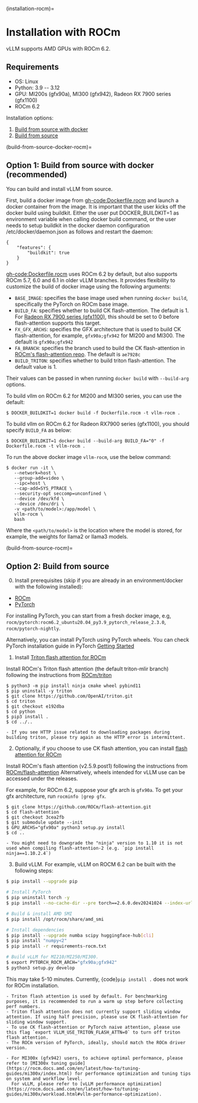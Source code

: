 (installation-rocm)=

# Installation with ROCm

vLLM supports AMD GPUs with ROCm 6.2.

## Requirements

- OS: Linux
- Python: 3.9 -- 3.12
- GPU: MI200s (gfx90a), MI300 (gfx942), Radeon RX 7900 series (gfx1100)
- ROCm 6.2

Installation options:

1. [Build from source with docker](#build-from-source-docker-rocm)
2. [Build from source](#build-from-source-rocm)

(build-from-source-docker-rocm)=

## Option 1: Build from source with docker (recommended)

You can build and install vLLM from source.

First, build a docker image from <gh-code:Dockerfile.rocm> and launch a docker container from the image.
It is important that the user kicks off the docker build using buildkit. Either the user put DOCKER_BUILDKIT=1 as environment variable when calling docker build command, or the user needs to setup buildkit in the docker daemon configuration /etc/docker/daemon.json as follows and restart the daemon:

```console
{
    "features": {
        "buildkit": true
    }
}
```

<gh-code:Dockerfile.rocm> uses ROCm 6.2 by default, but also supports ROCm 5.7, 6.0 and 6.1 in older vLLM branches.
It provides flexibility to customize the build of docker image using the following arguments:

- `BASE_IMAGE`: specifies the base image used when running `docker build`, specifically the PyTorch on ROCm base image.
- `BUILD_FA`: specifies whether to build CK flash-attention. The default is 1. For [Radeon RX 7900 series (gfx1100)](https://rocm.docs.amd.com/projects/radeon/en/latest/index.html), this should be set to 0 before flash-attention supports this target.
- `FX_GFX_ARCHS`: specifies the GFX architecture that is used to build CK flash-attention, for example, `gfx90a;gfx942` for MI200 and MI300. The default is `gfx90a;gfx942`
- `FA_BRANCH`: specifies the branch used to build the CK flash-attention in [ROCm's flash-attention repo](https://github.com/ROCmSoftwarePlatform/flash-attention). The default is `ae7928c`
- `BUILD_TRITON`: specifies whether to build triton flash-attention. The default value is 1.

Their values can be passed in when running `docker build` with `--build-arg` options.

To build vllm on ROCm 6.2 for MI200 and MI300 series, you can use the default:

```console
$ DOCKER_BUILDKIT=1 docker build -f Dockerfile.rocm -t vllm-rocm .
```

To build vllm on ROCm 6.2 for Radeon RX7900 series (gfx1100), you should specify `BUILD_FA` as below:

```console
$ DOCKER_BUILDKIT=1 docker build --build-arg BUILD_FA="0" -f Dockerfile.rocm -t vllm-rocm .
```

To run the above docker image `vllm-rocm`, use the below command:

```console
$ docker run -it \
   --network=host \
   --group-add=video \
   --ipc=host \
   --cap-add=SYS_PTRACE \
   --security-opt seccomp=unconfined \
   --device /dev/kfd \
   --device /dev/dri \
   -v <path/to/model>:/app/model \
   vllm-rocm \
   bash
```

Where the `<path/to/model>` is the location where the model is stored, for example, the weights for llama2 or llama3 models.

(build-from-source-rocm)=

## Option 2: Build from source

0. Install prerequisites (skip if you are already in an environment/docker with the following installed):

- [ROCm](https://rocm.docs.amd.com/en/latest/deploy/linux/index.html)
- [PyTorch](https://pytorch.org/)

For installing PyTorch, you can start from a fresh docker image, e.g, `rocm/pytorch:rocm6.2_ubuntu20.04_py3.9_pytorch_release_2.3.0`, `rocm/pytorch-nightly`.

Alternatively, you can install PyTorch using PyTorch wheels. You can check PyTorch installation guide in PyTorch [Getting Started](https://pytorch.org/get-started/locally/)

1. Install [Triton flash attention for ROCm](https://github.com/ROCm/triton)

Install ROCm's Triton flash attention (the default triton-mlir branch) following the instructions from [ROCm/triton](https://github.com/ROCm/triton/blob/triton-mlir/README.md)

```console
$ python3 -m pip install ninja cmake wheel pybind11
$ pip uninstall -y triton
$ git clone https://github.com/OpenAI/triton.git
$ cd triton
$ git checkout e192dba
$ cd python
$ pip3 install .
$ cd ../..
```

```{note}
- If you see HTTP issue related to downloading packages during building triton, please try again as the HTTP error is intermittent.
```

2. Optionally, if you choose to use CK flash attention, you can install [flash attention for ROCm](https://github.com/ROCm/flash-attention/tree/ck_tile)

Install ROCm's flash attention (v2.5.9.post1) following the instructions from [ROCm/flash-attention](https://github.com/ROCm/flash-attention/tree/ck_tile#amd-gpurocm-support)
Alternatively, wheels intended for vLLM use can be accessed under the releases.

For example, for ROCm 6.2, suppose your gfx arch is `gfx90a`. To get your gfx architecture, run `rocminfo |grep gfx`.

```console
$ git clone https://github.com/ROCm/flash-attention.git
$ cd flash-attention
$ git checkout 3cea2fb
$ git submodule update --init
$ GPU_ARCHS="gfx90a" python3 setup.py install
$ cd ..
```

```{note}
- You might need to downgrade the "ninja" version to 1.10 it is not used when compiling flash-attention-2 (e.g. `pip install ninja==1.10.2.4`)
```

3. Build vLLM. For example, vLLM on ROCM 6.2 can be built with the following steps:

```bash
$ pip install --upgrade pip

# Install PyTorch
$ pip uninstall torch -y
$ pip install --no-cache-dir --pre torch==2.6.0.dev20241024 --index-url https://download.pytorch.org/whl/nightly/rocm6.2

# Build & install AMD SMI
$ pip install /opt/rocm/share/amd_smi

# Install dependencies
$ pip install --upgrade numba scipy huggingface-hub[cli]
$ pip install "numpy<2"
$ pip install -r requirements-rocm.txt

# Build vLLM for MI210/MI250/MI300.
$ export PYTORCH_ROCM_ARCH="gfx90a;gfx942"
$ python3 setup.py develop
```

This may take 5-10 minutes. Currently, {code}`pip install .` does not work for ROCm installation.

```{tip}
- Triton flash attention is used by default. For benchmarking purposes, it is recommended to run a warm up step before collecting perf numbers.
- Triton flash attention does not currently support sliding window attention. If using half precision, please use CK flash-attention for sliding window support.
- To use CK flash-attention or PyTorch naive attention, please use this flag `export VLLM_USE_TRITON_FLASH_ATTN=0` to turn off triton flash attention.
- The ROCm version of PyTorch, ideally, should match the ROCm driver version.
```

```{tip}
- For MI300x (gfx942) users, to achieve optimal performance, please refer to [MI300x tuning guide](https://rocm.docs.amd.com/en/latest/how-to/tuning-guides/mi300x/index.html) for performance optimization and tuning tips on system and workflow level.
  For vLLM, please refer to [vLLM performance optimization](https://rocm.docs.amd.com/en/latest/how-to/tuning-guides/mi300x/workload.html#vllm-performance-optimization).
```
